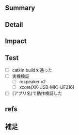 <!-- あくまでテンプレートなので必ずしもすべての項目を埋めなくてよい -->

<!-- 変更の目的 または 概要-->
## Summary

<!-- 変更の詳細 -->
## Detail

<!-- この関数を変更したのでこの機能にも影響がある、など -->
## Impact

<!-- 動作検証を行った項目 -->
## Test
  * [ ] catkin buildを通った
  * [ ] 実機検証
    * [ ] respeaker v2
    * [ ] xcore(XK-USB-MIC-UF216)
  * [ ] (アプリ名)で動作検証した

## refs
<!-- 関連するIssue または pull request -->
## 補足
<!-- レビューをする際に見てほしい点、ローカル環境で試す際の注意点、など -->
